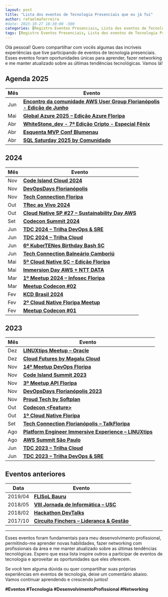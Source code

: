 ```yaml
---
layout: post
title: "Lista dos eventos de Tecnologia Presenciais que eu já fui"
author: rafaelmaferreira
#date: 2023-10-27 18:30:00 -500
categories: [Registro Eventos Presenciais, Lista dos eventos de Tecnologia Presenciais que eu já fui]
tags: [Registro Eventos Presenciais, Lista dos eventos de Tecnologia Presenciais que eu já fui]
---
```


Olá pessoal! Quero compartilhar com vocês algumas das incríveis experiências que tive participando de eventos de tecnologia presenciais. Esses eventos foram oportunidades únicas para aprender, fazer networking e me manter atualizado sobre as últimas tendências tecnológicas. Vamos lá!

## Agenda 2025

| Mês | Evento |
|-----|--------|
| Jun | [**Encontro da comunidade AWS User Group Florianópolis - Edição de Junho**](https://www.meetup.com/aws-user-group-floripa/events/308134123/?eventOrigin=group_upcoming_events) |
| Mai | [**Global Azure 2025 – Edição Azure Floripa**](https://www.meetup.com/pt-BR/azure-floripa/events/306207034/) |
| Abr | [**WhiteStone_dev - 7ª Edição Cripto - Especial Fênix**](https://www.sympla.com.br/evento/whitestone-dev-7-edicao-cripto-especial-fenix-a-retomada-da-comunidade-tech/2851067) |
| Abr | [**Esquenta MVP Conf Blumenau**](https://www.hubingressos.com.br/evento/mvpconfb) |
| Abr | [**SQL Saturday 2025 by Comunidado**](https://comunidado.com.br/) |


## 2024

| Mês | Evento |
|-----|--------|
| Nov | [**Code Island Cloud 2024**](https://cloud.codeisland.com.br/) |
| Nov | [**DevOpsDays Florianópolis**](https://devopsdays.org/events/2024-florianopolis/welcome/) |
| Nov | [**Tech Connection Floripa**](https://talkfloripa.com.br/) |
| Out | [**Tftec ao Vivo 2024**](https://www.tftec.com.br/tftecaovivo-2024/) |
| Out | [**Cloud Native SP #27 – Sustainability Day AWS**](https://community.cncf.io/events/details/cncf-cloud-native-sao-paulo-presents-27-cloud-native-sao-paulo-sustainability-day-na-aws/) |
| Set | [**Codecon Summit 2024**](https://codecon.dev/summit/programacao) |
| Jun | [**TDC 2024 – Trilha DevOps & SRE**](https://thedevconf.com/tdc/2024/florianopolis/trilha-devops-e-sre) |
| Jun | [**TDC 2024 – Trilha Cloud**](https://thedevconf.com/tdc/2024/florianopolis/trilha-cloud) |
| Jun | [**6º KuberTENes Birthday Bash SC**](https://community.cncf.io/events/details/cncf-cloud-native-santa-catarina-presents-6o-kubertenes-birthday-bash-santa-catarina/) |
| Jun | [**Tech Connection Balneário Camboriú**](https://talkfloripa.com.br/grade) |
| Mai | [**5º Cloud Native SC – Edição Floripa**](https://community.cncf.io/events/details/cncf-cloud-native-santa-catarina-presents-5o-cloud-native-santa-catarina-edicao-especial-floripa/) |
| Mai | [**Immersion Day AWS + NTT DATA**](https://www.sympla.com.br/evento/immersion-day-aws-e-ntt-data/2398471) |
| Mar | [**1º Meetup 2024 – Infosec Floripa**](https://www.eventbrite.com/e/1o-meetup-2024-infosec-floripa-tickets-860860014477) |
| Mar | [**Meetup Codecon #02**](https://eventos.codecon.dev/meetup-codecon-fln-02/) |
| Fev | [**KCD Brasil 2024**](https://community.cncf.io/events/details/cncf-kcd-brasil-presents-kcd-brasil-sao-paulo-2024/) |
| Fev | [**2º Cloud Native Floripa Meetup**](https://community.cncf.io/events/details/cncf-cloud-native-floripa-presents-2o-cloud-native-floripa-meetup/) |
| Fev | [**Meetup Codecon #01**](https://eventos.codecon.dev/meetup-codecon-floripa-01/) |


## 2023

| Mês | Evento |
|-----|--------|
| Dez | [**LINUXtips Meetup – Oracle**](https://www.youtube.com/live/RaMHnD3Ico4?app=desktop&si=s05HvlLHANQYv6bV) |
| Dez | [**Cloud Futures by Magalu Cloud**](https://cloudfutures.tech/) |
| Nov | [**14º Meetup DevOps Floripa**](https://www.meetup.com/devops-florianopolis/events/297529400/) |
| Nov | [**Code Island Summit 2023**](https://summit.codeisland.com.br/) |
| Nov | [**3º Meetup API Floripa**](https://www.sympla.com.br/evento/3-meetup-comunidade-api-floripa/2220166) |
| Nov | [**DevOpsDays Florianópolis 2023**](https://devopsdays.org/events/2023-florianopolis/program) |
| Nov | [**Proud Tech by Softplan**](https://www.proudtech.com.br/) |
| Out | [**Codecon &lt;Feature&gt;**](https://www.codecon.dev/feature) |
| Out | [**1º Cloud Native Floripa**](https://community.cncf.io/events/details/cncf-cloud-native-floripa-presents-1o-cloud-native-floripa/) |
| Set | [**Tech Connection Florianópolis – TalkFloripa**](https://talkfloripa.com.br/tech-connection-fln) |
| Ago | [**Platform Engineer Immersive Experience – LINUXtips**](https://www.linuxtips.io/platform-engineer-immersive-experience) |
| Ago | [**AWS Summit São Paulo**](https://aws.amazon.com/pt/events/summits/sao-paulo/) |
| Jun | [**TDC 2023 – Trilha Cloud**](https://thedevconf.com/tdc/2023/innovation/trilha-cloud) |
| Jun | [**TDC 2023 – Trilha DevOps & SRE**](https://thedevconf.com/tdc/2023/innovation/trilha-cloud) |


## Eventos anteriores

| Data | Evento |
|------|--------|
| 2019/04 | [**FLISoL Bauru**](https://flisol.info/FLISOL2019/Brasil/Bauru) |
| 2018/05 | [**VIII Jornada de Informática – USC**](https://unisagrado.edu.br/8jor-info) |
| 2018/02 | [**Hackathon DevTalks**](https://fibbauru.br/site/conteudo/462-hackathon-evento-inedito-em-bauru-comeca-hoje-.html) |
| 2017/10 | [**Circuito Finchers – Liderança & Gestão**](https://stoblobcertificados011.blob.core.windows.net/certificados/2017-10-Palestra.sobre.Liderança.Gestão.de.Pessoas-Finch.pdf) |


---

Esses eventos foram fundamentais para meu desenvolvimento profissional, permitindo-me aprender novas habilidades, fazer networking com profissionais da área e me manter atualizado sobre as últimas tendências tecnológicas. Espero que essa lista inspire outros a participar de eventos de tecnologia e aproveitar as oportunidades que eles oferecem.

Se você tem alguma dúvida ou quer compartilhar suas próprias experiências em eventos de tecnologia, deixe um comentário abaixo. Vamos continuar aprendendo e crescendo juntos!

**#Eventos #Tecnologia #DesenvolvimentoProfissional #Networking**
